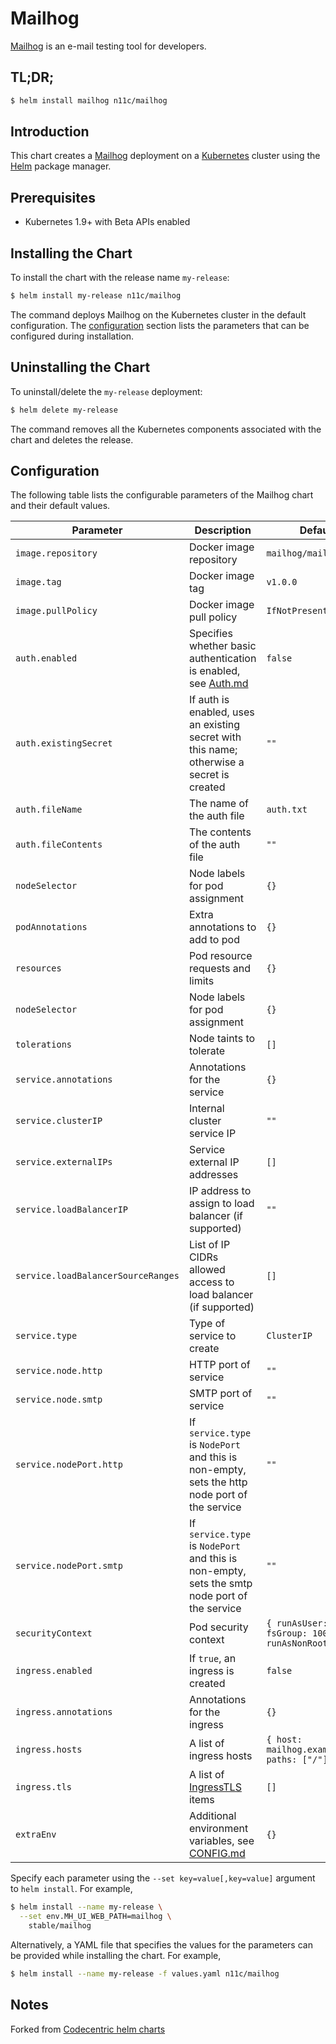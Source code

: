 # Mailhog

[Mailhog](http://iankent.uk/project/mailhog/) is an e-mail testing tool for developers.

## TL;DR;

```bash
$ helm install mailhog n11c/mailhog
```

## Introduction

This chart creates a [Mailhog](http://iankent.uk/project/mailhog/) deployment on a [Kubernetes](http://kubernetes.io)
cluster using the [Helm](https://helm.sh) package manager.

## Prerequisites

- Kubernetes 1.9+ with Beta APIs enabled

## Installing the Chart

To install the chart with the release name `my-release`:

```bash
$ helm install my-release n11c/mailhog
```

The command deploys Mailhog on the Kubernetes cluster in the default configuration. The [configuration](#configuration)
section lists the parameters that can be configured during installation.

## Uninstalling the Chart

To uninstall/delete the `my-release` deployment:

```bash
$ helm delete my-release
```
The command removes all the Kubernetes components associated with the chart and deletes the release.

## Configuration

The following table lists the configurable parameters of the Mailhog chart and their default values.

| Parameter                          | Description                                                                                                                   | Default                                                  |
| ---------------------------------- | ----------------------------------------------------------------------------------------------------------------------------- | -------------------------------------------------------- |
| `image.repository`                 | Docker image repository                                                                                                       | `mailhog/mailhog`                                        |
| `image.tag`                        | Docker image tag                                                                                                              | `v1.0.0`                                                 |
| `image.pullPolicy`                 | Docker image pull policy                                                                                                      | `IfNotPresent`                                           |
| `auth.enabled`                     | Specifies whether basic authentication is enabled, see [Auth.md](https://github.com/mailhog/MailHog/blob/master/docs/Auth.md) | `false`                                                  |
| `auth.existingSecret`              | If auth is enabled, uses an existing secret with this name; otherwise a secret is created                                     | `""`                                                     |
| `auth.fileName`                    | The name of the auth file                                                                                                     | `auth.txt`                                               |
| `auth.fileContents`                | The contents of the auth file                                                                                                 | `""`                                                     |
| `nodeSelector`                     | Node labels for pod assignment                                                                                                | `{}`                                                     |
| `podAnnotations`                   | Extra annotations to add to pod                                                                                               | `{}`                                                     |
| `resources`                        | Pod resource requests and limits                                                                                              | `{}`                                                     |
| `nodeSelector`                     | Node labels for pod assignment                                                                                                | `{}`                                                     |
| `tolerations`                      | Node taints to tolerate                                                                                                       | `[]`                                                     |
| `service.annotations`              | Annotations for the service                                                                                                   | `{}`                                                     |
| `service.clusterIP`                | Internal cluster service IP                                                                                                   | `""`                                                     |
| `service.externalIPs`              | Service external IP addresses                                                                                                 | `[]`                                                     |
| `service.loadBalancerIP`           | IP address to assign to load balancer (if supported)                                                                          | `""`                                                     |
| `service.loadBalancerSourceRanges` | List of IP CIDRs allowed access to load balancer (if supported)                                                               | `[]`                                                     |
| `service.type`                     | Type of service to create                                                                                                     | `ClusterIP`                                              |
| `service.node.http`                | HTTP port of service                                                                                                          | `""`                                                     |
| `service.node.smtp`                | SMTP port of service                                                                                                          | `""`                                                     |
| `service.nodePort.http`            | If `service.type` is `NodePort` and this is non-empty, sets the http node port of the service                                 | `""`                                                     |
| `service.nodePort.smtp`            | If `service.type` is `NodePort` and this is non-empty, sets the smtp node port of the service                                 | `""`                                                     |
| `securityContext`                  | Pod security context                                                                                                          | `{ runAsUser: 1000, fsGroup: 1000, runAsNonRoot: true }` |
| `ingress.enabled`                  | If `true`, an ingress is created                                                                                              | `false`                                                  |
| `ingress.annotations`              | Annotations for the ingress                                                                                                   | `{}`                                                     |
| `ingress.hosts`                    | A list of ingress hosts                                                                                                       | `{ host: mailhog.example.com, paths: ["/"] }`            |
| `ingress.tls`                      | A list of [IngressTLS](https://v1-8.docs.kubernetes.io/docs/api-reference/v1.8/#ingresstls-v1beta1-extensions) items          | `[]`                                                     |
| `extraEnv`                         | Additional environment variables, see [CONFIG.md](https://github.com/mailhog/MailHog/blob/master/docs/CONFIG.md)              | `{}`                                                     |

Specify each parameter using the `--set key=value[,key=value]` argument to `helm install`. For example,

```bash
$ helm install --name my-release \
  --set env.MH_UI_WEB_PATH=mailhog \
    stable/mailhog
```

Alternatively, a YAML file that specifies the values for the parameters can be provided while installing the chart. For example,

```bash
$ helm install --name my-release -f values.yaml n11c/mailhog
```

## Notes

Forked from [Codecentric helm charts](https://github.com/codecentric/helm-charts/tree/master/charts/mailhog)
